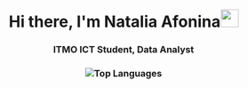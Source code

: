 <h1 align="center">Hi there, I'm Natalia Afonina<img src="https://github.com/blackcater/blackcater/raw/main/images/Hi.gif" height="32"/></h1>
<h3 align="center">ITMO ICT Student, Data Analyst</h3>



<h3 align="center">
    <img src="https://github-readme-stats.vercel.app/api/top-langs/?username=taaliexx&langs_count=4" alt="Top Languages">
</h3>
